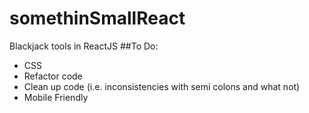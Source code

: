 # somethinSmallReact
Blackjack tools in ReactJS
##To Do:
- CSS
- Refactor code
- Clean up code (i.e. inconsistencies with semi colons and what not)
- Mobile Friendly
